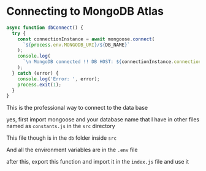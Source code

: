 # Connecting to MongoDB Atlas

```js
async function dbConnect() {
  try {
    const connectionInstance = await mongoose.connect(
      `${process.env.MONGODB_URI}/${DB_NAME}`
    );
    console.log(
      `\n MongoDB connected !! DB HOST: ${connectionInstance.connection.host}`
    );
  } catch (error) {
    console.log('Error: ', error);
    process.exit(1);
  }
}
```

This is the professional way to connect to the data base

yes, first import mongoose and your database name that I have in other files named as `constants.js` in the `src` directory

This file though is in the `db` folder inside `src`

And all the environment variables are in the `.env` file

after this, export this function and import it in the `index.js` file and use it
